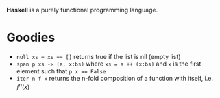 
**Haskell** is a purely functional programming language.


# Goodies
- `null xs = xs == []` returns true if the list is nil (empty list)
- `span p xs -> (a, x:bs)` where `xs = a ++ (x:bs)` and `x` is the first element such that `p x == False`
- `iter n f x` returns the n-fold composition of a function with itself, i.e. $f^{n}(x)$ 
